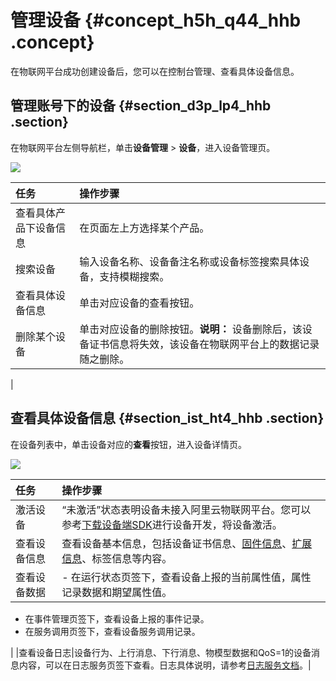 # 管理设备 {#concept_h5h_q44_hhb .concept}

在物联网平台成功创建设备后，您可以在控制台管理、查看具体设备信息。

## 管理账号下的设备 {#section_d3p_lp4_hhb .section}

在物联网平台左侧导航栏，单击**设备管理** \> **设备**，进入设备管理页。

![](http://static-aliyun-doc.oss-cn-hangzhou.aliyuncs.com/assets/img/154353/155480034643278_zh-CN.png)

|任务|操作步骤|
|:-|:---|
|查看具体产品下设备信息|在页面左上方选择某个产品。|
|搜索设备|输入设备名称、设备备注名称或设备标签搜索具体设备，支持模糊搜索。|
|查看具体设备信息|单击对应设备的查看按钮。|
|删除某个设备|单击对应设备的删除按钮。**说明：** 设备删除后，该设备证书信息将失效，该设备在物联网平台上的数据记录随之删除。

|

## 查看具体设备信息 {#section_ist_ht4_hhb .section}

在设备列表中，单击设备对应的**查看**按钮，进入设备详情页。

![](http://static-aliyun-doc.oss-cn-hangzhou.aliyuncs.com/assets/img/154353/155480034743279_zh-CN.png)

|任务|操作步骤|
|:-|:---|
|激活设备|“未激活”状态表明设备未接入阿里云物联网平台。您可以参考[下载设备端SDK](../../../../../intl.zh-CN/设备端开发指南/下载设备端SDK.md#)进行设备开发，将设备激活。|
|查看设备信息|查看设备基本信息，包括设备证书信息、[固件信息](intl.zh-CN/用户指南/监控运维/固件升级.md#)、[扩展信息](http://gitlab.alibaba-inc.com/Apsaras64/pub/wikis/Linkkit_Iterations/V230/Devinfo_Report)、标签信息等内容。|
|查看设备数据| -   在运行状态页签下，查看设备上报的当前属性值，属性记录数据和期望属性值。
-   在事件管理页签下，查看设备上报的事件记录。
-   在服务调用页签下，查看设备服务调用记录。

 |
|查看设备日志|设备行为、上行消息、下行消息、物模型数据和QoS=1的设备消息内容，可以在日志服务页签下查看。日志具体说明，请参考[日志服务文档](intl.zh-CN/用户指南/监控运维/日志服务.md#)。|

